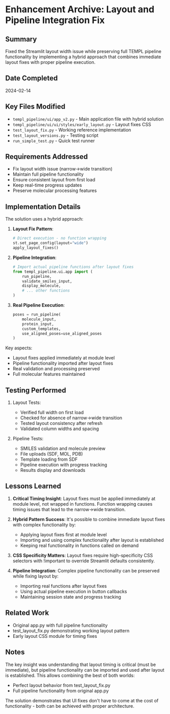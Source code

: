 # Enhancement Archive: Layout and Pipeline Integration Fix

## Summary
Fixed the Streamlit layout width issue while preserving full TEMPL pipeline functionality by implementing a hybrid approach that combines immediate layout fixes with proper pipeline execution.

## Date Completed
2024-02-14

## Key Files Modified
- `templ_pipeline/ui/app_v2.py` - Main application file with hybrid solution
- `templ_pipeline/ui/ui/styles/early_layout.py` - Layout fixes CSS
- `test_layout_fix.py` - Working reference implementation
- `test_layout_versions.py` - Testing script
- `run_simple_test.py` - Quick test runner

## Requirements Addressed
- Fix layout width issue (narrow->wide transition)
- Maintain full pipeline functionality
- Ensure consistent layout from first load
- Keep real-time progress updates
- Preserve molecular processing features

## Implementation Details
The solution uses a hybrid approach:

1. **Layout Fix Pattern**:
   ```python
   # Direct execution - no function wrapping
   st.set_page_config(layout="wide")
   apply_layout_fixes()
   ```

2. **Pipeline Integration**:
   ```python
   # Import actual pipeline functions after layout fixes
   from templ_pipeline.ui.app import (
       run_pipeline,
       validate_smiles_input,
       display_molecule,
       # ... other functions
   )
   ```

3. **Real Pipeline Execution**:
   ```python
   poses = run_pipeline(
       molecule_input, 
       protein_input, 
       custom_templates,
       use_aligned_poses=use_aligned_poses
   )
   ```

Key aspects:
- Layout fixes applied immediately at module level
- Pipeline functionality imported after layout fixes
- Real validation and processing preserved
- Full molecular features maintained

## Testing Performed
1. Layout Tests:
   - Verified full width on first load
   - Checked for absence of narrow->wide transition
   - Tested layout consistency after refresh
   - Validated column widths and spacing

2. Pipeline Tests:
   - SMILES validation and molecule preview
   - File uploads (SDF, MOL, PDB)
   - Template loading from SDF
   - Pipeline execution with progress tracking
   - Results display and downloads

## Lessons Learned
1. **Critical Timing Insight**: Layout fixes must be applied immediately at module level, not wrapped in functions. Function wrapping causes timing issues that lead to the narrow->wide transition.

2. **Hybrid Pattern Success**: It's possible to combine immediate layout fixes with complex functionality by:
   - Applying layout fixes first at module level
   - Importing and using complex functionality after layout is established
   - Keeping real functionality in functions called on demand

3. **CSS Specificity Matters**: Layout fixes require high-specificity CSS selectors with !important to override Streamlit defaults consistently.

4. **Pipeline Integration**: Complex pipeline functionality can be preserved while fixing layout by:
   - Importing real functions after layout fixes
   - Using actual pipeline execution in button callbacks
   - Maintaining session state and progress tracking

## Related Work
- Original app.py with full pipeline functionality
- test_layout_fix.py demonstrating working layout pattern
- Early layout CSS module for timing fixes

## Notes
The key insight was understanding that layout timing is critical (must be immediate), but pipeline functionality can be imported and used after layout is established. This allows combining the best of both worlds:
- Perfect layout behavior from test_layout_fix.py
- Full pipeline functionality from original app.py

The solution demonstrates that UI fixes don't have to come at the cost of functionality - both can be achieved with proper architecture. 